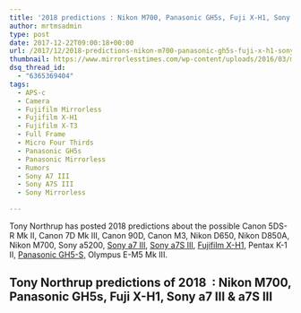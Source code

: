 ```yaml
---
title: '2018 predictions : Nikon M700, Panasonic GH5s, Fuji X-H1, Sony a7 III & a7S III'
author: mrtmsadmin
type: post
date: 2017-12-22T09:00:18+00:00
url: /2017/12/2018-predictions-nikon-m700-panasonic-gh5s-fuji-x-h1-sony-a7-iii-a7s-iii/
thumbnail: https://www.mirrorlesstimes.com/wp-content/uploads/2016/03/mirrorless-times-about.jpg
dsq_thread_id:
  - "6365369404"
tags:
  - APS-c
  - Camera
  - Fujifilm Mirrorless
  - Fujifilm X-H1
  - Fujifilm X-T3
  - Full Frame
  - Micro Four Thirds
  - Panasonic GH5s
  - Panasonic Mirrorless
  - Rumors
  - Sony A7 III
  - Sony A7S III
  - Sony Mirrorless

---
```

Tony Northrup has posted 2018 predictions about the possible Canon 5DS-R Mk II, Canon 7D Mk III, Canon 90D, Canon M3, Nikon D650, Nikon D850A, Nikon M700, Sony a5200, <a href="https://www.mirrorlesstimes.com/tags/sony-a7-iii/" target="_blank" rel="noopener">Sony a7 III</a>, <a href="https://www.mirrorlesstimes.com/tags/sony-a7s-iii/" target="_blank" rel="noopener">Sony a7S III</a>, <a href="https://www.mirrorlesstimes.com/tags/fujifilm-x-h1/" target="_blank" rel="noopener">Fujifilm X-H1</a>, Pentax K-1 II, <a href="https://www.mirrorlesstimes.com/tags/panasonic-gh5s/" target="_blank" rel="noopener">Panasonic GH5-S,</a> Olympus E-M5 Mk III.<!--more-->

## Tony Northrup predictions of 2018  : Nikon M700, Panasonic GH5s, Fuji X-H1, Sony a7 III & a7S III